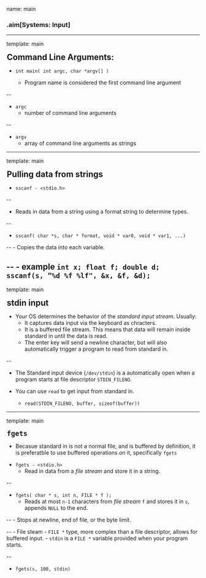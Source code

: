 name: main

### .aim[Systems: Input]
<style>
.aim {
font-size: .75em;
border-bottom: 1px solid lightgray;
margin: 1px;
}
.remark-inline-code {
  background-color: lightgray;
  border-radius: 3px;
  padding-left: 2px;
  padding-right: 2px;
}
h4 {
font-size: 1.5em;
margin: 1px;
}
</style>

---
template: main

#### Command Line Arguments:

- `int main( int argc, char *argv[] )`

  - Program name is considered the first command line argument

--

  - `argc`
    - number of command line arguments

--

  - `argv`
    - array of command line arguments as strings

---
template: main

#### Pulling data from strings
- `sscanf - <stdio.h>`

--

  - Reads in data from a string using a format string to determine types.

--

  - `sscanf( char *s, char * format, void * var0, void * var1, ...)`

--
    - Copies the data into each variable.

--
    - example
    ```
    int x; float f; double d;
    sscanf(s, ”%d %f %lf", &x, &f, &d);
    ```
---
template: main

#### stdin input

* Your OS determines the behavior of the _standard input stream_. Usually:
  - It captures data input via the keyboard as chracters.
  - It is a buffered file stream. This means that data will remain inside standard in until the data is read.
  - The enter key will send a newline character, but will also automatically trigger a program to read from standard in.

--

* The Standard input device (`/dev/stdin`) is a automatically open when a program starts at file descriptor `STDIN_FILENO`.

* You can use `read` to get input from standard in.
  - `read(STDIN_FILENO, buffer, sizeof(buffer))`

---
template: main

#### `fgets`

* Becasue standard in is not a normal file, and is buffered by definition, it is preferatble to use buffered operations on it, specifically `fgets`

- `fgets - <stdio.h>`
  - Read in data from a _file stream_ and store it in a string.

--

  - `fgets( char * s, int n, FILE * f );`
    - Reads at most `n-1` characters from _file stream_ `f` and stores it in `s`, appends `NULL` to the end.

--
    - Stops at newline, end of file, or the byte limit.

--
    - File steam
      - `FILE *` type, more complex than a file descriptor, allows for buffered input.
      - `stdin` is a `FILE *` variable provided when your program starts.

--

- `fgets(s, 100, stdin)`
